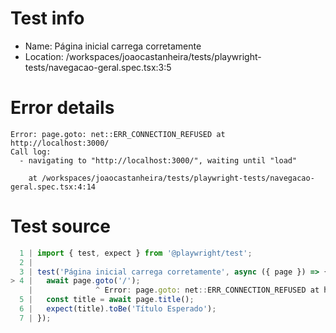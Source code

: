 # Test info

- Name: Página inicial carrega corretamente
- Location: /workspaces/joaocastanheira/tests/playwright-tests/navegacao-geral.spec.tsx:3:5

# Error details

```
Error: page.goto: net::ERR_CONNECTION_REFUSED at http://localhost:3000/
Call log:
  - navigating to "http://localhost:3000/", waiting until "load"

    at /workspaces/joaocastanheira/tests/playwright-tests/navegacao-geral.spec.tsx:4:14
```

# Test source

```ts
  1 | import { test, expect } from '@playwright/test';
  2 |
  3 | test('Página inicial carrega corretamente', async ({ page }) => {
> 4 |   await page.goto('/');
    |              ^ Error: page.goto: net::ERR_CONNECTION_REFUSED at http://localhost:3000/
  5 |   const title = await page.title();
  6 |   expect(title).toBe('Título Esperado');
  7 | });
```
